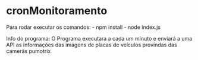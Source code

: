 # cronMonitoramento

Para rodar executar os comandos:
      - npm install
      - node index.js
      
Info do programa:
O Programa executara a cada um minuto e enviará a uma API as informações das imagens de placas de veículos provindas das camerâs pumotrix
      
